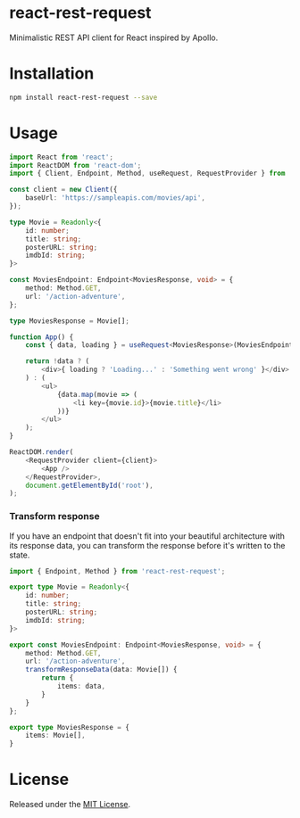 # react-rest-request

Minimalistic REST API client for React inspired by Apollo.


# Installation

```bash
npm install react-rest-request --save
```


# Usage

```typescript
import React from 'react';
import ReactDOM from 'react-dom';
import { Client, Endpoint, Method, useRequest, RequestProvider } from 'react-rest-request';

const client = new Client({
    baseUrl: 'https://sampleapis.com/movies/api',
});

type Movie = Readonly<{
    id: number;
    title: string;
    posterURL: string;
    imdbId: string;
}>

const MoviesEndpoint: Endpoint<MoviesResponse, void> = {
    method: Method.GET,
    url: '/action-adventure',
};

type MoviesResponse = Movie[];

function App() {
    const { data, loading } = useRequest<MoviesResponse>(MoviesEndpoint);

    return !data ? (
        <div>{ loading ? 'Loading...' : 'Something went wrong' }</div>
    ) : (
        <ul>
            {data.map(movie => (
                <li key={movie.id}>{movie.title}</li>
            ))}
        </ul>
    );
}

ReactDOM.render(
    <RequestProvider client={client}>
        <App />
    </RequestProvider>,
    document.getElementById('root'),
);
```

### Transform response

If you have an endpoint that doesn't fit into your beautiful architecture
with its response data, you can transform the response before it's written
to the state.

```typescript
import { Endpoint, Method } from 'react-rest-request';

export type Movie = Readonly<{
    id: number;
    title: string;
    posterURL: string;
    imdbId: string;
}>

export const MoviesEndpoint: Endpoint<MoviesResponse, void> = {
    method: Method.GET,
    url: '/action-adventure',
    transformResponseData(data: Movie[]) {
        return {
            items: data,
        }
    }
};

export type MoviesResponse = {
    items: Movie[],
}
```

# License

Released under the [MIT License].


[MIT License]: https://github.com/pleshevskiy/react-rest-request/blob/master/LICENSE.md
